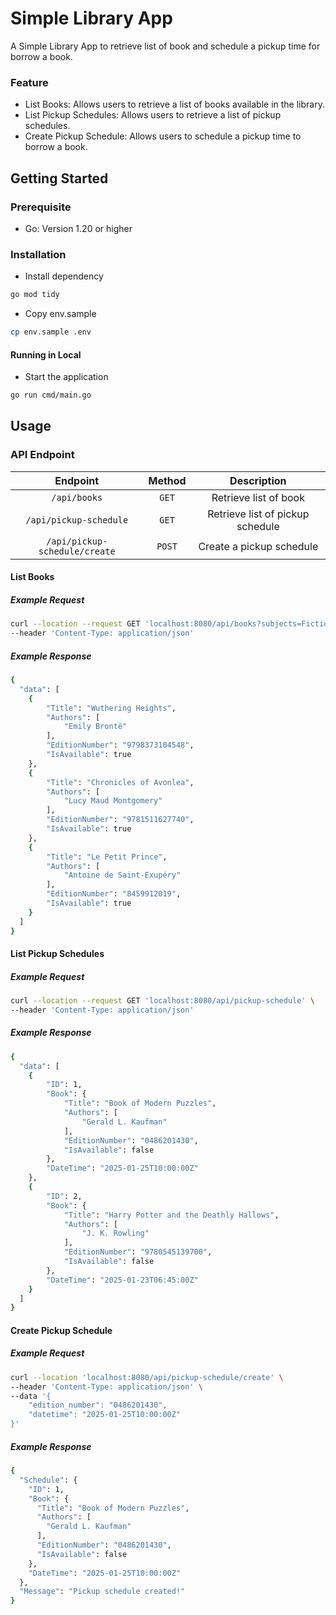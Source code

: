 # Simple Library App
A Simple Library App to retrieve list of book and schedule a pickup time for borrow a book.

### Feature
- List Books: Allows users to retrieve a list of books available in the library.
- List Pickup Schedules: Allows users to retrieve a list of pickup schedules.
- Create Pickup Schedule: Allows users to schedule a pickup time to borrow a book.

## Getting Started

### Prerequisite
- Go: Version 1.20 or higher

### Installation
- Install dependency

```bash
go mod tidy
```

- Copy env.sample

```bash
cp env.sample .env
```

#### Running in Local

- Start the application

```bash
go run cmd/main.go
```

## Usage

### API Endpoint

| Endpoint | Method    | Description    |
| :---:   | :---: | :---: |
| `/api/books` | `GET` | Retrieve list of book |
| `/api/pickup-schedule` | `GET` | Retrieve list of pickup schedule |
| `/api/pickup-schedule/create` | `POST` | Create a pickup schedule |

#### List Books

##### Example Request

```bash
curl --location --request GET 'localhost:8080/api/books?subjects=Fiction' \
--header 'Content-Type: application/json'
```

##### Example Response

```bash
{
  "data": [
    {
        "Title": "Wuthering Heights",
        "Authors": [
            "Emily Brontë"
        ],
        "EditionNumber": "9798373104548",
        "IsAvailable": true
    },
    {
        "Title": "Chronicles of Avonlea",
        "Authors": [
            "Lucy Maud Montgomery"
        ],
        "EditionNumber": "9781511627740",
        "IsAvailable": true
    },
    {
        "Title": "Le Petit Prince",
        "Authors": [
            "Antoine de Saint-Exupéry"
        ],
        "EditionNumber": "8459912019",
        "IsAvailable": true
    }
  ]
}
```

#### List Pickup Schedules

##### Example Request

```bash
curl --location --request GET 'localhost:8080/api/pickup-schedule' \
--header 'Content-Type: application/json'
```

##### Example Response

```bash
{
  "data": [
    {
        "ID": 1,
        "Book": {
            "Title": "Book of Modern Puzzles",
            "Authors": [
                "Gerald L. Kaufman"
            ],
            "EditionNumber": "0486201430",
            "IsAvailable": false
        },
        "DateTime": "2025-01-25T10:00:00Z"
    },
    {
        "ID": 2,
        "Book": {
            "Title": "Harry Potter and the Deathly Hallows",
            "Authors": [
                "J. K. Rowling"
            ],
            "EditionNumber": "9780545139700",
            "IsAvailable": false
        },
        "DateTime": "2025-01-23T06:45:00Z"
    }
  ]
}
```

#### Create Pickup Schedule

##### Example Request

```bash
curl --location 'localhost:8080/api/pickup-schedule/create' \
--header 'Content-Type: application/json' \
--data '{
    "edition_number": "0486201430",
    "datetime": "2025-01-25T10:00:00Z"
}'
```

##### Example Response

```bash
{
  "Schedule": {
    "ID": 1,
    "Book": {
      "Title": "Book of Modern Puzzles",
      "Authors": [
        "Gerald L. Kaufman"
      ],
      "EditionNumber": "0486201430",
      "IsAvailable": false
    },
    "DateTime": "2025-01-25T10:00:00Z"
  },
  "Message": "Pickup schedule created!"
}
```
